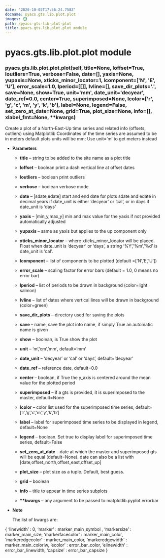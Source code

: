 ```yaml
---
date: '2020-10-02T17:56:24.758Z'
docname: pyacs.gts.lib.plot.plot
images: {}
path: /pyacs-gts-lib-plot-plot
title: pyacs.gts.lib.plot.plot module
---
```


# pyacs.gts.lib.plot.plot module


### pyacs.gts.lib.plot.plot.plot(self, title=None, loffset=True, loutliers=True, verbose=False, date=[], yaxis=None, yupaxis=None, xticks_minor_locator=1, lcomponent=['N', 'E', 'U'], error_scale=1.0, lperiod=[[]], lvline=[], save_dir_plots='.', save=None, show=True, unit='mm', date_unit='decyear', date_ref=0.0, center=True, superimposed=None, lcolor=['r', 'g', 'c', 'm', 'y', 'k', 'b'], label=None, legend=False, set_zero_at_date=None, grid=True, plot_size=None, info=[], xlabel_fmt=None, \*\*kwargs)
Create a plot of a North-East-Up time series and related info (offsets, outliers) using Matplotlib
Coordinates of the time series are assumed to be in meters
default plots units will be mm; Use unit=’m’ to get meters instead


* **Parameters**

    
    * **title** – string to be added to the site name as a plot title


    * **loffset** – boolean
    print a dash vertical line at offset dates


    * **loutliers** – boolean
    print outliers


    * **verbose** – boolean
    verbose mode


    * **date** – [sdate,edate]
    start and end date for plots
    sdate and edate in decimal years if date_unit is either ‘decyear’ or ‘cal’, or in days if date_unit is ‘days’


    * **yaxis** – [min_y,max_y]
    min and max value for the yaxis
    if not provided automatically adjusted


    * **yupaxis** – same as yaxis but applies to the up component only


    * **xticks_minor_locator** – where xticks_minor_locator will be placed. Float when date_unit is ‘decyear’ or ‘days’, a string ‘%Y’,’%m’,’%d’ is date_unit is ‘cal’.


    * **lcomponent** – list of components to be plotted (default =[‘N’,’E’,’U’])


    * **error_scale** – scaling factor for error bars (default = 1.0, 0 means no error bar)


    * **lperiod** – list of periods to be drawn in background (color=light salmon)


    * **lvline** – list of dates where vertical lines will be drawn in background (color=green)


    * **save_dir_plots** – directory used for saving the plots


    * **save** – name, save the plot into name, if simply True an automatic name is given


    * **show** – boolean, is True show the plot


    * **unit** – ‘m’,’cm’,’mm’, default=’mm’


    * **date_unit** – ‘decyear’ or ‘cal’ or ‘days’, default=’decyear’


    * **date_ref** – reference date, default=0.0


    * **center** – boolean, if True the y_axis is centered around the mean value for the plotted period


    * **superimposed** – if a gts is provided, it is superimposed to the master, default=None


    * **lcolor** – color list used for the superimposed time series, default=[‘r’,’g’,’c’,’m’,’y’,’k’,’b’]


    * **label** – label for superimposed time series to be displayed in legend, default=None


    * **legend** – boolean. Set true to display label for superimposed time series, default=False


    * **set_zero_at_date** – date at which the master and superimposed gts will be equal (default=None). date can also be a list with [date,offset_north,offset_east,offset_up]


    * **plot_size** – plot size as a tuple. Default, best guess.


    * **grid** – boolean


    * **info** – title to appear in time series subplots


    * **\*\*kwargs** – any argument to be passed to  matplotlib.pyplot.errorbar




* **Note**

    The list of kwargs are:


{  ‘linewidth’ : 0,       ‘marker’ : marker_main_symbol ,       ‘markersize’ : marker_main_size,        ‘markerfacecolor’ : marker_main_color,       ‘markeredgecolor’ : marker_main_color,       ‘markeredgewidth’ : marker_main_colorlw,       ‘ecolor’ : error_bar_color,       ‘elinewidth’ : error_bar_linewidth,       ‘capsize’ : error_bar_capsize }
